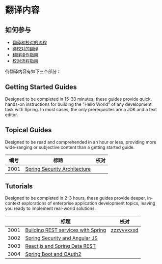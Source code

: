 # 翻译内容

## 如何参与

* [翻译和校对的流程](https://github.com/SpringForAll/spring-guides-translation/blob/master/translate-readme.md)
* [待校对的翻译](https://github.com/SpringForAll/spring-guides-translation/pulls)
* [翻译操作指南](https://github.com/SpringForAll/spring-guides-translation/blob/master/translate-step.md)
* [校对流程指南](https://github.com/SpringForAll/spring-guides-translation/blob/master/proofread.md)

待翻译内容有如下三个部分：

## Getting Started Guides

Designed to be completed in 15-30 minutes, these guides provide quick, hands-on instructions for building the "Hello World" of any development task with Spring. In most cases, the only prerequisites are a JDK and a text editor.

## Topical Guides

Designed to be read and comprehended in an hour or less, providing more wide-ranging or subjective content than a getting started guide.

| 编号   | 标题                                       | 校对   |
| ---- | ---------------------------------------- | ---- |
| 2001 | [Spring Security Architecture](https://spring.io/guides/topicals/spring-security-architecture/) |      |

## Tutorials

Designed to be completed in 2-3 hours, these guides provide deeper, in-context explorations of enterprise application development topics, leaving you ready to implement real-world solutions.

|      | 标题                                       | 校对                                       |
| ---- | ---------------------------------------- | ---------------------------------------- |
| 3001 | [Building REST services with Spring](https://spring.io/guides/tutorials/bookmarks/) | [zzzvvvxxxd](https://github.com/zzzvvvxxxd) |
| 3002 | [Spring Security and Angular JS](https://spring.io/guides/tutorials/spring-security-and-angular-js/) |                                          |
| 3003 | [React.js and Spring Data REST](https://spring.io/guides/tutorials/react-and-spring-data-rest/) |                                          |
| 3004 | [Spring Boot and OAuth2](https://spring.io/guides/tutorials/spring-boot-oauth2/) |                                          |



